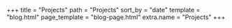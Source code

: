 +++
title = "Projects"
path = "Projects"
sort_by = "date"
template = "blog.html"
page_template = "blog-page.html"
extra.name = "Projects"
+++
